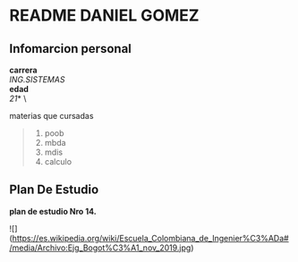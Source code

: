 # README DANIEL GOMEZ

## Infomarcion personal

  **carrera** \
   *ING.SISTEMAS* \
  **edad** \
    *21** \

  materias que cursadas
  
 > 1. poob
 > 2. mbda
 > 3. mdis
 > 4. calculo
  
## Plan De Estudio

  **plan de estudio Nro 14.**
  
  ![]
  (https://es.wikipedia.org/wiki/Escuela_Colombiana_de_Ingenier%C3%ADa#/media/Archivo:Ejg_Bogot%C3%A1_nov_2019.jpg)
  
